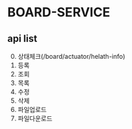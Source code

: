 # BOARD-SERVICE

## api list
0. 상태체크(/board/actuator/helath-info)
1. 등록
2. 조회
3. 목록
4. 수정
5. 삭제
6. 파일업로드
7. 파일다운로드